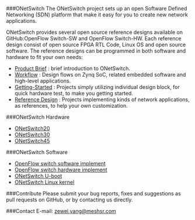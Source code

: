 ###ONetSwitch
The ONetSwitch project sets up an open Software Defined Networking (SDN) platform that make it easy for you to create new network applications. 

ONetSwitch provides several open source reference designs available on GitHub:OpenFlow Switch-SW and OpenFlow Switch-HW. Each reference design consist of open source FPGA RTL Code, Linux OS and open source software. The reference designs can be programmed in both software and hardware to fit your own needs:

* [Product Brief](https://github.com/meshsr/wiki/wiki)  : brief introduction to ONetSwitch. 
* [Workflow](https://github.com/MeshSr/wiki/wiki/Guide-Workflow)    : Design flows on Zynq SoC, related embedded software and high-level applications.
* [Getting-Started](https://github.com/MeshSr/wiki/wiki/Guide-Getting-Started)  : Projects simply utilizing individual design block, for quick hardware test, to make you getting started.
* [Reference Design](https://github.com/MeshSr/wiki/wiki/Guide-Reference-Design) : Projects implementing kinds of network applications, as references, to help your own customization.



###ONetSwitch Hardware
* [ONetSwitch20](https://github.com/MeshSr/wiki/wiki/ONetSwitch20)
* [ONetSwitch30](https://github.com/MeshSr/wiki/wiki/ONetSwitch30)
* [ONetSwitch45](https://github.com/MeshSr/wiki/wiki/ONetSwitch45)


###ONetSwitch Software
* [OpenFlow switch software implement](https://github.com/MeshSr/ofs-sw)
* [OpenFlow switch hardware implement](https://github.com/MeshSr/ofs-hw)
* [ONetSwitch U-boot](https://github.com/MeshSr/u-boot-meshsr)
* [ONetSwitch Linux kernel](https://github.com/MeshSr/linux-meshsr)

###Contribute
Please submit your bug reports, fixes and suggestions as pull requests on GitHub, or by contacting us directly.

###Contact
E-mail: zewei.yang@meshsr.com
